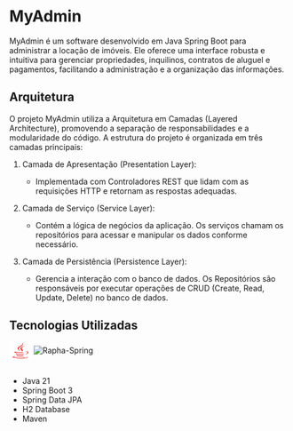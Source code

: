 <h1>MyAdmin</h1>
<p>MyAdmin é um software desenvolvido em Java Spring Boot para administrar a locação de imóveis. Ele oferece uma interface robusta e intuitiva para gerenciar propriedades, inquilinos, contratos de aluguel e pagamentos, facilitando a administração e a organização das informações.</p>

<h2>Arquitetura</h2>
<p>O projeto MyAdmin utiliza a Arquitetura em Camadas (Layered Architecture), promovendo a separação de responsabilidades e a modularidade do código. A estrutura do projeto é organizada em três camadas principais:</p>
<ol>
  <li>
    <p>Camada de Apresentação (Presentation Layer):</p>
    <ul>
      <li>Implementada com Controladores REST que lidam com as requisições HTTP e retornam as respostas adequadas.</li>
    </ul>
  </li>
  <li>
    <p>Camada de Serviço (Service Layer):</p>
    <ul>
      <li>Contém a lógica de negócios da aplicação. Os serviços chamam os repositórios para acessar e manipular os dados conforme necessário.</li>
    </ul>
  </li>
  <li>
    <p>Camada de Persistência (Persistence Layer):</p>
    <ul>
      <li>Gerencia a interação com o banco de dados. Os Repositórios são responsáveis por executar operações de CRUD (Create, Read, Update, Delete) no banco de dados.</li>
    </ul>
  </li>
</ol>

<h2>Tecnologias Utilizadas</h2>
<div>
  <img align="center" alt="Rapha-Java" height="30" width="40" src="https://raw.githubusercontent.com/devicons/devicon/master/icons/java/java-plain.svg">
  <img align="center" alt="Rapha-Spring" src="https://www.vectorlogo.zone/logos/springio/springio-icon.svg" alt="spring" width="30" height="30"/>
</div>
<br>
<ul>
  <li>Java 21</li>
  <li>Spring Boot 3</li>
  <li>Spring Data JPA</li>
  <li>H2 Database</li>
  <li>Maven</li>
</ul>
